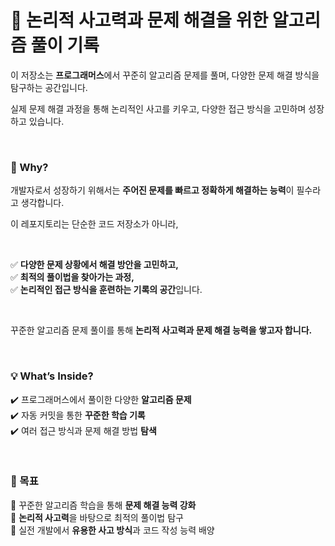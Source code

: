 # 🧩 논리적 사고력과 문제 해결을 위한 알고리즘 풀이 기록  

이 저장소는 **프로그래머스**에서 꾸준히 알고리즘 문제를 풀며, 다양한 문제 해결 방식을 탐구하는 공간입니다.  

실제 문제 해결 과정을 통해 논리적인 사고를 키우고, 다양한 접근 방식을 고민하며 성장하고 있습니다.  

<br>

### 📌 Why?  

개발자로서 성장하기 위해서는 **주어진 문제를 빠르고 정확하게 해결하는 능력**이 필수라고 생각합니다.  

이 레포지토리는 단순한 코드 저장소가 아니라,  

<br>

✅ **다양한 문제 상황에서 해결 방안을 고민하고,**  
✅ **최적의 풀이법을 찾아가는 과정,**  
✅ **논리적인 접근 방식을 훈련하는 기록의 공간**입니다.  

<br>

꾸준한 알고리즘 문제 풀이를 통해 **논리적 사고력과 문제 해결 능력을 쌓고자 합니다.**  

<br>

### 💡 What’s Inside?  

✔️ 프로그래머스에서 풀이한 다양한 **알고리즘 문제**  
✔️ 자동 커밋을 통한 **꾸준한 학습 기록**  
✔️ 여러 접근 방식과 문제 해결 방법 **탐색**  

<br>

### 🎯 목표  

📌 꾸준한 알고리즘 학습을 통해 **문제 해결 능력 강화**  
📌 **논리적 사고력**을 바탕으로 최적의 풀이법 탐구  
📌 실전 개발에서 **유용한 사고 방식**과 코드 작성 능력 배양  
